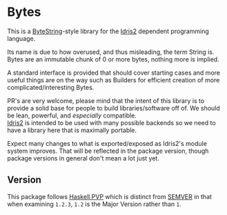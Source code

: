 Bytes
=====

This is a [ByteString](http://hackage.haskell.org/package/bytestring)-style library for the [Idris2](https://github.com/idris-lang/Idris2) dependent programming language.

Its name is due to how overused, and thus misleading, the term String is.  
Bytes are an immutable chunk of 0 or more bytes, nothing more is implied.

A standard interface is provided that should cover starting cases and more useful things are on the way such as Builders for efficient creation of more complicated/interesting Bytes.

PR's are very welcome, please mind that the intent of this library is to provide a solid base for people to build libraries/software off of. We should be lean, powerful, and _especially_ compatible.  
[Idris2](https://github.com/idris-lang/Idris2) is intended to be used with many possible backends so we need to have a library here that is maximally portable.

Expect many changes to what is exported/exposed as Idris2's module system improves. That will be reflected in the package version, though package versions in general don't mean a lot just yet.

Version
-------

This package follows [Haskell PVP](https://pvp.haskell.org/) which is distinct from [SEMVER](https://semver.org/) in that when examining `1.2.3`, `1.2`  is the Major Version rather than `1`.

